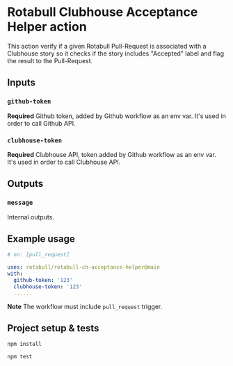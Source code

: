 # Rotabull Clubhouse Acceptance Helper action

This action verify if a given Rotabull Pull-Request is associated with a
Clubhouse story so it checks if the story includes "Accepted" label and
flag the result to the Pull-Request.

## Inputs

### `github-token`

**Required** Github token, added by Github workflow as an env var. It's used
in order to call Github API.

### `clubhouse-token`

**Required** Clubhouse API, token added by Github workflow as an env var. It's used in order to call Clubhouse API.

## Outputs

### `message`

Internal outputs.

## Example usage

```yaml
# on: [pull_request]

uses: rotabull/rotabull-ch-acceptance-helper@main
with:
  github-token: '123'
  clubhouse-token: '123'
  ......
```

**Note** The workflow must include `pull_request` trigger.

## Project setup & tests

```bash
npm install
```

```bash
npm test
```
